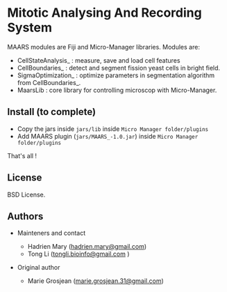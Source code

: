 # Mitotic Analysing And Recording System

MAARS modules are Fiji and Micro-Manager libraries. Modules are:

- CellStateAnalysis_ : measure, save and load cell features
- CellBoundaries_ : detect and segment fission yeast cells in bright field.
- SigmaOptimization_ : optimize parameters in segmentation algorithm from CellBoundaries_.
- MaarsLib : core library for controlling microscop with Micro-Manager.

## Install (to complete)

- Copy the jars inside `jars/lib` inside `Micro Manager folder/plugins`
- Add MAARS plugin (`jars/MAARS_-1.0.jar`) inside `Micro Manager folder/plugins`

That's all !

## License

BSD License.

## Authors

- Mainteners and contact
    - Hadrien Mary (hadrien.mary@gmail.com)
    - Tong Li (tongli.bioinfo@gmail.com )

- Original author
    - Marie Grosjean (marie.grosjean.31@gmail.com)
